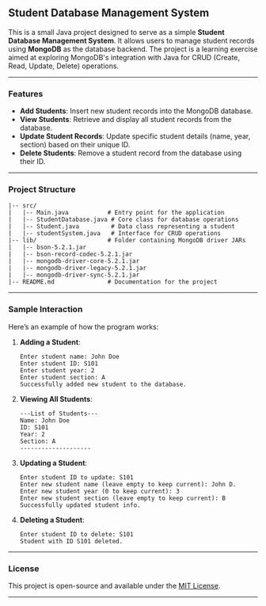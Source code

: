 ## **Student Database Management System**

This is a small Java project designed to serve as a simple **Student Database Management System**. It allows users to manage student records using **MongoDB** as the database backend. The project is a learning exercise aimed at exploring MongoDB's integration with Java for CRUD (Create, Read, Update, Delete) operations.

---

### **Features**
- **Add Students**: Insert new student records into the MongoDB database.
- **View Students**: Retrieve and display all student records from the database.
- **Update Student Records**: Update specific student details (name, year, section) based on their unique ID.
- **Delete Students**: Remove a student record from the database using their ID.

---

### **Project Structure**
```
|-- src/
|   |-- Main.java           # Entry point for the application
|   |-- StudentDatabase.java # Core class for database operations
|   |-- Student.java         # Data class representing a student
|   |-- studentSystem.java   # Interface for CRUD operations
|-- lib/                    # Folder containing MongoDB driver JARs
|   |-- bson-5.2.1.jar
|   |-- bson-record-codec-5.2.1.jar
|   |-- mongodb-driver-core-5.2.1.jar
|   |-- mongodb-driver-legacy-5.2.1.jar
|   |-- mongodb-driver-sync-5.2.1.jar
|-- README.md               # Documentation for the project
```

---

### **Sample Interaction**
Here’s an example of how the program works:

1. **Adding a Student**:
   ```
   Enter student name: John Doe
   Enter student ID: S101
   Enter student year: 2
   Enter student section: A
   Successfully added new student to the database.
   ```

2. **Viewing All Students**:
   ```
   ---List of Students---
   Name: John Doe
   ID: S101
   Year: 2
   Section: A
   --------------------
   ```

3. **Updating a Student**:
   ```
   Enter student ID to update: S101
   Enter new student name (leave empty to keep current): John D.
   Enter new student year (0 to keep current): 3
   Enter new student section (leave empty to keep current): B
   Successfully updated student info.
   ```

4. **Deleting a Student**:
   ```
   Enter student ID to delete: S101
   Student with ID S101 deleted.
   ```

---


### **License**
This project is open-source and available under the [MIT License](https://opensource.org/licenses/MIT).

---
